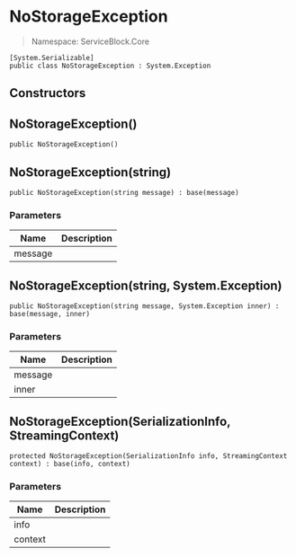 NoStorageException
======
> Namespace: ServiceBlock.Core



```
[System.Serializable]
public class NoStorageException : System.Exception
```

## Constructors

NoStorageException()
------


```
public NoStorageException()
```




NoStorageException(string)
------


```
public NoStorageException(string message) : base(message)
```

### Parameters
Name | Description
--- | ---
message | 



NoStorageException(string, System.Exception)
------


```
public NoStorageException(string message, System.Exception inner) : base(message, inner)
```

### Parameters
Name | Description
--- | ---
message | 
inner | 



NoStorageException(SerializationInfo, StreamingContext)
------


```
protected NoStorageException(SerializationInfo info, StreamingContext context) : base(info, context)
```

### Parameters
Name | Description
--- | ---
info | 
context | 












